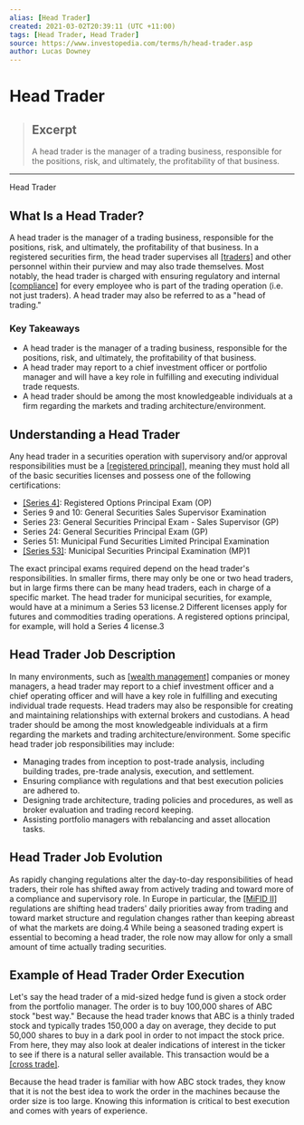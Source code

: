 ```yaml
---
alias: [Head Trader]
created: 2021-03-02T20:39:11 (UTC +11:00)
tags: [Head Trader, Head Trader]
source: https://www.investopedia.com/terms/h/head-trader.asp
author: Lucas Downey
---
```


# Head Trader

> ## Excerpt
> A head trader is the manager of a trading business, responsible for the positions, risk, and ultimately, the profitability of that business.

---

Head Trader
## What Is a Head Trader?

A head trader is the manager of a trading business, responsible for the positions, risk, and ultimately, the profitability of that business. In a registered securities firm, the head trader supervises all [[traders]](https://www.investopedia.com/terms/t/trader.asp) and other personnel within their purview and may also trade themselves. Most notably, the head trader is charged with ensuring regulatory and internal [[compliance]](https://www.investopedia.com/terms/c/compliancedepartment.asp) for every employee who is part of the trading operation (i.e. not just traders). A head trader may also be referred to as a "head of trading."

### Key Takeaways

-   A head trader is the manager of a trading business, responsible for the positions, risk, and ultimately, the profitability of that business.
-   A head trader may report to a chief investment officer or portfolio manager and will have a key role in fulfilling and executing individual trade requests.
-   A head trader should be among the most knowledgeable individuals at a firm regarding the markets and trading architecture/environment.

## Understanding a Head Trader

Any head trader in a securities operation with supervisory and/or approval responsibilities must be a [[registered principal]](https://www.investopedia.com/terms/r/registered-principal.asp), meaning they must hold all of the basic securities licenses and possess one of the following certifications:

-   [[Series 4]](https://www.investopedia.com/terms/s/series4.asp): Registered Options Principal Exam (OP)
-   Series 9 and 10: General Securities Sales Supervisor Examination
-   Series 23: General Securities Principal Exam - Sales Supervisor (GP)
-   Series 24: General Securities Principal Exam (GP)
-   Series 51: Municipal Fund Securities Limited Principal Examination
-   [[Series 53]](https://www.investopedia.com/terms/s/series-53.asp): Municipal Securities Principal Examination (MP)1

The exact principal exams required depend on the head trader's responsibilities. In smaller firms, there may only be one or two head traders, but in large firms there can be many head traders, each in charge of a specific market. The head trader for municipal securities, for example, would have at a minimum a Series 53 license.2 Different licenses apply for futures and commodities trading operations. A registered options principal, for example, will hold a Series 4 license.3

## Head Trader Job Description

In many environments, such as [[wealth management]](https://www.investopedia.com/terms/w/wealthmanagement.asp) companies or money managers, a head trader may report to a chief investment officer and a chief operating officer and will have a key role in fulfilling and executing individual trade requests. Head traders may also be responsible for creating and maintaining relationships with external brokers and custodians. A head trader should be among the most knowledgeable individuals at a firm regarding the markets and trading architecture/environment. Some specific head trader job responsibilities may include:

-   Managing trades from inception to post-trade analysis, including building trades, pre-trade analysis, execution, and settlement.
-   Ensuring compliance with regulations and that best execution policies are adhered to.
-   Designing trade architecture, trading policies and procedures, as well as broker evaluation and trading record keeping.
-   Assisting portfolio managers with rebalancing and asset allocation tasks.

## Head Trader Job Evolution

As rapidly changing regulations alter the day-to-day responsibilities of head traders, their role has shifted away from actively trading and toward more of a compliance and supervisory role. In Europe in particular, the [[MiFID II]](https://www.investopedia.com/terms/m/mifid-ii.asp) regulations are shifting head traders' daily priorities away from trading and toward market structure and regulation changes rather than keeping abreast of what the markets are doing.4 While being a seasoned trading expert is essential to becoming a head trader, the role now may allow for only a small amount of time actually trading securities.

## Example of Head Trader Order Execution

Let's say the head trader of a mid-sized hedge fund is given a stock order from the portfolio manager. The order is to buy 100,000 shares of ABC stock "best way." Because the head trader knows that ABC is a thinly traded stock and typically trades 150,000 a day on average, they decide to put 50,000 shares to buy in a dark pool in order to not impact the stock price. From here, they may also look at dealer indications of interest in the ticker to see if there is a natural seller available. This transaction would be a [[cross trade]](https://www.investopedia.com/terms/c/crosstrade.asp).

Because the head trader is familiar with how ABC stock trades, they know that it is not the best idea to work the order in the machines because the order size is too large. Knowing this information is critical to best execution and comes with years of experience.
